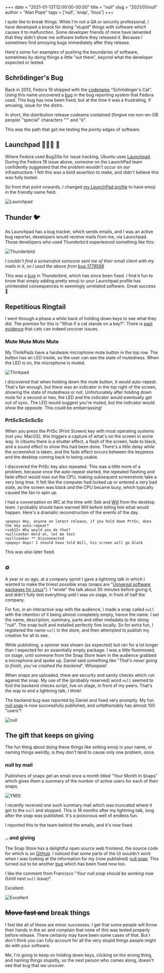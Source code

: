 +++
date = "2021-01-13T12:00:00-00:00"
title = "null"
slug = "2021/01/null"
author = "Alan Pope"
tags = ['null', 'snap', 'linux']
+++

I quite like to break things. While I'm not a QA or security professional, I have developed a knack for doing "stupid" things with software which causes it to malfunction. Some developer friends of mine have lamented that they didn't show me software before they released it. Because I sometimes find annoying bugs immediately after they release. 

Here's some fun examples of pushing the boundaries of software, sometimes by doing things a little "out there", beyond what the developer expected or tested.

## Schrödinger's Bug

Back in 2013, Fedora 19 shipped with the [codename](https://fedoraproject.org/wiki/History_of_Fedora_release_names#Fedora_19_.28Schr.C3.B6dinger.27s_Cat.29) "Schrödinger's Cat". Using this name uncovered a [bug](https://bugzilla.redhat.com/show_bug.cgi?id=922433) in the bug reporting system that Fedora used. This bug has now been fixed, but at the time it was a frustrating, if amusing, issue for the distro.

In short, the distribution release codeame contained (forgive me non-en-GB people) "special" characters "'" and "ö".

This was the path that got me testing the pointy edges of software. 

## Launchpad 🍺🐧🐱 🦄

Where Fedora used BugZilla for issue tracking, Ubuntu uses [Launchpad](https://launchpad.net/). During the Fedora 19 issue above, someone on the LaunchPad team confidently suggested that the problem wouldn't occur on our infrastructure. I felt this was a bold assertion to make, and didn't believe this was fully tested.

So from that point onwards, I changed [my LaunchPad profile](https://launchpad.net/~popey) to have emoji in the friendly name field.

![Launchpad](/blog/images/2021-01-13/launchpad.png)

## Thunder 🐦

As Launchpad has a bug tracker, which sends emails, and I was an active bug reporter, developers would receive mails from me, via Launchpad. Those developers who used Thunderbird experienced something like this:

![Thunderbird](/blog/images/2021-01-13/thunderbird.png)

*I couldn't find a screenshot someone sent me of their email client with my mails in it, so I used the above from [bug 1779569](https://bugs.launchpad.net/ubuntu/+source/thunderbird/+bug/1779569)*

This was a [bug](https://bugs.launchpad.net/ubuntu/+source/thunderbird/+bug/1761844) in Thunderbird, which has since been fixed. I find it fun to know that simply adding pretty emoji to your Launchpad profile has unintended consequences in seemingly unrelated software. Great success 🌈

## Repetitious Ringtail

I went through a phase a while back of holding down keys to see what they did. The premise for this is "What if a cat stands on a key?". There is [past](https://kernelcat.com/) [evidence](https://bugs.launchpad.net/ubuntu/+source/unity-greeter/+bug/1538615) that cats can indeed uncover issues.

### Mute Mute Mute Mute

My ThinkPads have a hardware microphone mute button in the top row. The button has an LED inside, so the user can see the state of mutedness. When the LED is on, the microphone is muted.

![Thinkpad](/blog/images/2020-12-25/external-keyboard.jpg)

I discovered that when holding down the mute button, it would auto-repeat. That's fair enough, but there was an indicator in the top right of the screen, showing the state of mutedness or not. Unfortunately after holding down mute for a second or two, the LED and the indicator would eventually get out of sync. The LED would suggest you're muted, but the indicator would show the opposite. This could be embarrassing!

### PrtScScScScSc

When you press the PrtSc (Print Screen) key with most operating systems (not you: MacOS), this triggers a capture of what's on the screen in some way. In Ubuntu there is a shutter effect, a flash of the screen, fade to black, and a sound effect to show this had been done. There's a little delay while the screenshot is taken, and the fade effect occurs between the keypress and the desktop coming back to being usable. 

I discovered the PrtSc key also repeated. This was a little more of a problem, because once the auto-repeat started, the repeated flashing and fade effect would max out the CPU, making subsequent screenshots take a very long time. It felt like the computer had locked up or entered a very bad state, as the screen was black and the CPU became busy, which typically caused the fan to spin up.

I had a conversation on IRC at the time with Seb and [Will](https://www.whizzy.org) from the desktop team. I probably should have warned Will before telling him what would happen. Here's a dramatic reconstruction of the events of the day.

```
<popey> Hey, anyone on latest release, if you hold down PrtSc, does the key auto-repeat?
<seb12> Why would you do that?
<willcooke> Hold on, let me test
<willcooke> ** Disconnected
<popey> Oops! I should have told Will, his screen will go black
```

This was also later fixed. 

## ∅

A year or so ago, at a company sprint I gave a lightning talk in which I wanted to make the tiniest possible snap (snaps are "[Universal software packages for Linux](https://snapcraft.io/)"). I "wrote" the talk about 30 minutes before giving it, and didn't fully test everything until I was on stage, in front of half the company.

For fun, in an interactive way with the audience, I made a snap called `null` with the intention of it being almost completely empty, hence the name. I set the name, description, summary, parts and other metadata to the string "null". The snap built and installed perfectly fine locally. So for extra fun, I registered the name `null` in the store, and then attempted to publish my creation for all to see.

While publishing, a spinner was shown (as expected) but ran for a lot longer than I expected for an essentially empty package. I was a little flummoxed, on stage, until someone from the Snap Store team in the audience grabbed a microphone and spoke up. Daniel said something like "*That's never going to finish, you've crashed the backend*". Whoopsie!

When snaps are uploaded, there are security and sanity checks which run against the snap. My use of the (probably reserved) word `null` seemed to fool the backend checks script, live on stage, in front of my peers. That's the way to end a lightning talk, I think!

The backend bug was reported by Daniel and fixed very promptly. My fun [null snap](https://snapcraft.io/null) is now successfully published, and unfathomably has almost 100 "users"!

![null](/blog/images/2021-01-13/null.png)

## The gift that keeps on giving

The fun thing about doing these things like setting emoji in your name, or naming things weirdly, is they don't tend to cause only one problem, once. 

### null by mail

Publishers of snaps get an email once a month titled "Your Month In Snaps" which gives them a summary of the number of active users for each of their snaps. 

![YMIS](/blog/images/2021-01-13/ymis.png)

I recently received one such summary mail which was truncated where it got to the `null` and stopped. This is 18 months after my lightning talk, long after the snap was published. It's a poisonous well of endless fun. 

I reported this to the team behind the emails, and it's now fixed.

### .. and giving

The Snap Store has a delightful open source web frontend, the source code for which is on [GitHub](https://github.com/canonical-web-and-design/snapcraft.io). I noticed that some parts of the UI wouldn't work when I was looking at the information for my (now published) [null snap](https://snapcraft.io/null). This turned out to be another [bug](https://github.com/canonical-web-and-design/snapcraft.io/issues/3320) which has been fixed now too.

I like the comment from Francisco "*Your null snap should be working now (Until next `null` issue)*". 

Excellent.

![Excellent](/blog/images/2021-01-13/excellent.gif)

## ~~Move fast and~~ break things

I feel like all of these are minor successes. I get that some people will throw their hands in the air and complain that none of this was tested properly before release. There certainly may have been some cases of that. But I don't think you can fully account for all the very stupid things people might do with your software. 

Me, I'm going to keep on holding down keys, clicking on the wrong thing, and naming things stupidly, so the next person who comes along, doesn't see that bug that we uncover. 